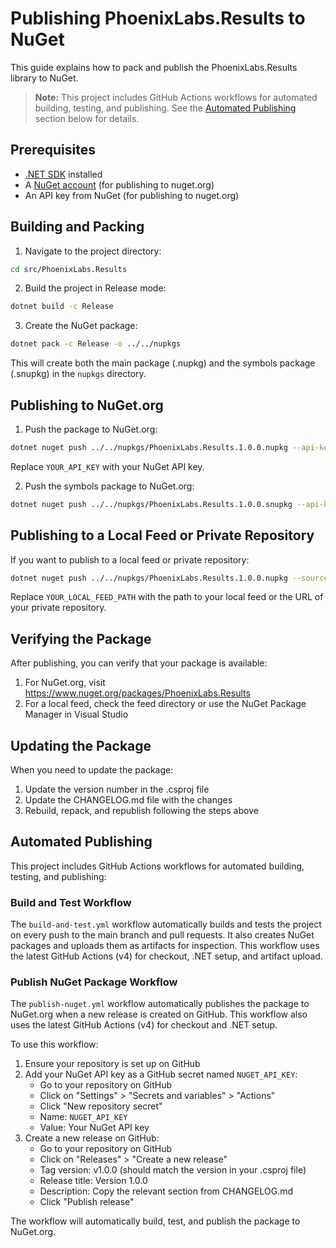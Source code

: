 # Publishing PhoenixLabs.Results to NuGet

This guide explains how to pack and publish the PhoenixLabs.Results library to NuGet.

> **Note:** This project includes GitHub Actions workflows for automated building, testing, and publishing. See the [Automated Publishing](#automated-publishing) section below for details.

## Prerequisites

- [.NET SDK](https://dotnet.microsoft.com/download) installed
- A [NuGet account](https://www.nuget.org/users/account/LogOn) (for publishing to nuget.org)
- An API key from NuGet (for publishing to nuget.org)

## Building and Packing

1. Navigate to the project directory:

```bash
cd src/PhoenixLabs.Results
```

2. Build the project in Release mode:

```bash
dotnet build -c Release
```

3. Create the NuGet package:

```bash
dotnet pack -c Release -o ../../nupkgs
```

This will create both the main package (.nupkg) and the symbols package (.snupkg) in the `nupkgs` directory.

## Publishing to NuGet.org

1. Push the package to NuGet.org:

```bash
dotnet nuget push ../../nupkgs/PhoenixLabs.Results.1.0.0.nupkg --api-key YOUR_API_KEY --source https://api.nuget.org/v3/index.json
```

Replace `YOUR_API_KEY` with your NuGet API key.

2. Push the symbols package to NuGet.org:

```bash
dotnet nuget push ../../nupkgs/PhoenixLabs.Results.1.0.0.snupkg --api-key YOUR_API_KEY --source https://api.nuget.org/v3/index.json
```

## Publishing to a Local Feed or Private Repository

If you want to publish to a local feed or private repository:

```bash
dotnet nuget push ../../nupkgs/PhoenixLabs.Results.1.0.0.nupkg --source "YOUR_LOCAL_FEED_PATH"
```

Replace `YOUR_LOCAL_FEED_PATH` with the path to your local feed or the URL of your private repository.

## Verifying the Package

After publishing, you can verify that your package is available:

1. For NuGet.org, visit https://www.nuget.org/packages/PhoenixLabs.Results
2. For a local feed, check the feed directory or use the NuGet Package Manager in Visual Studio

## Updating the Package

When you need to update the package:

1. Update the version number in the .csproj file
2. Update the CHANGELOG.md file with the changes
3. Rebuild, repack, and republish following the steps above

## Automated Publishing

This project includes GitHub Actions workflows for automated building, testing, and publishing:

### Build and Test Workflow

The `build-and-test.yml` workflow automatically builds and tests the project on every push to the main branch and pull requests. It also creates NuGet packages and uploads them as artifacts for inspection. This workflow uses the latest GitHub Actions (v4) for checkout, .NET setup, and artifact upload.

### Publish NuGet Package Workflow

The `publish-nuget.yml` workflow automatically publishes the package to NuGet.org when a new release is created on GitHub. This workflow also uses the latest GitHub Actions (v4) for checkout and .NET setup.

To use this workflow:

1. Ensure your repository is set up on GitHub
2. Add your NuGet API key as a GitHub secret named `NUGET_API_KEY`:
   - Go to your repository on GitHub
   - Click on "Settings" > "Secrets and variables" > "Actions"
   - Click "New repository secret"
   - Name: `NUGET_API_KEY`
   - Value: Your NuGet API key
3. Create a new release on GitHub:
   - Go to your repository on GitHub
   - Click on "Releases" > "Create a new release"
   - Tag version: v1.0.0 (should match the version in your .csproj file)
   - Release title: Version 1.0.0
   - Description: Copy the relevant section from CHANGELOG.md
   - Click "Publish release"

The workflow will automatically build, test, and publish the package to NuGet.org.

